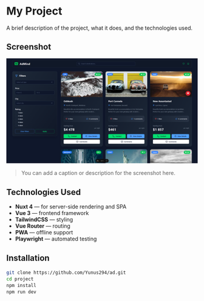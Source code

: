 # My Project

A brief description of the project, what it does, and the technologies used.

## Screenshot

![Project Screenshot](./app/assets/img/image.png)

> You can add a caption or description for the screenshot here.

## Technologies Used

- **Nuxt 4** — for server-side rendering and SPA
- **Vue 3** — frontend framework
- **TailwindCSS** — styling
- **Vue Router** — routing
- **PWA** — offline support
- **Playwright** — automated testing

## Installation

```bash
git clone https://github.com/Yunus294/ad.git
cd project
npm install
npm run dev
